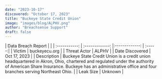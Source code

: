 ```yaml
---
date: "2023-10-17"
discovered: "October 17, 2023"
title: "Buckeye State Credit Union"
image: "images/blog/ALPHV.png"
author: "Breachsense Support"
draft: false
---
```


| Data Breach Report           |              | 
| :-----------: | :-------------:     |:-------------:    | :-----:|
| Victim      | buckeyecu.org      | 
| Threat Actor      | ALPHV      | 
| Date Discovered      | Oct 17, 2023      | 
| Description      | Buckeye State Credit Union is a credit union headquartered in Akron, Ohio, chartered and regulated under the authority of American Share Insurance. Buckeye has an administrative office and four branches serving Northeast Ohio.      | 
| Leak Size      | Unknown      | 

